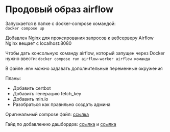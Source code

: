 # Продовый образ airflow
Запускается в папке с docker-compose командой:  
`docker compose up`  

Добавлен Nginx для проксирования запросов к вебсерверу Airflow  
Nginx вещает с localhost:8080  

Чтобы дать консольную команду airflow, который запущен через Docker нужно ввести:
`docker compose run airflow-worker airflow команда`  

В файле .env можно задавать дополнительные переменные окружения  

Планы:
+ Добавить certbot  
+ Добавить генерацию fetch_key  
+ Добавить min.io  
+ Разобраться как правильно создать админа

Оригинальный compose файл: [ссылка](https://airflow.apache.org/docs/apache-airflow/stable/howto/docker-compose/index.html)  

Гайд по добавлению дашбордов: [ссылка](https://www.youtube.com/watch?v=xyeR_uFhnD4&list=PLzKRcZrsJN_xcKKyKn18K7sWu5TTtdywh&index=7) и [ссылка](https://www.youtube.com/watch?v=CZS4fAfWcR4&list=PLzKRcZrsJN_xcKKyKn18K7sWu5TTtdywh&index=7)